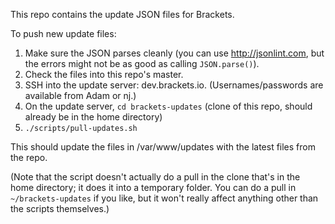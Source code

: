 This repo contains the update JSON files for Brackets.

To push new update files:

1. Make sure the JSON parses cleanly (you can use http://jsonlint.com, but the errors might not be as good as calling `JSON.parse()`).
2. Check the files into this repo's master.
3. SSH into the update server: dev.brackets.io. 
   (Usernames/passwords are available from Adam or nj.)
4. On the update server, `cd brackets-updates` (clone of this repo, should already be in the home directory)
5. `./scripts/pull-updates.sh`

This should update the files in /var/www/updates with the latest files from the repo.

(Note that the script doesn't actually do a pull in the clone that's in the home
directory; it does it into a temporary folder. You can do a pull in `~/brackets-updates`
if you like, but it won't really affect anything other than the scripts themselves.)
